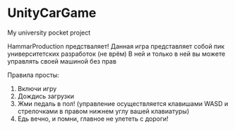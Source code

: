 # UnityCarGame
My university pocket project

HammarProduction предстваляет!
Данная игра представляет собой пик университетских разработок (не врём)
В ней и только в ней вы можете управлять своей машиной без прав

Правила просты:
1. Включи игру
2. Дождись загрузки
3. Жми педаль в пол! (управление осуществляется клавишами WASD и стрелочками в правом нижнем углу вашей клавиатуры)
4. Едь вечно, и помни, главное не улететь с дороги!
